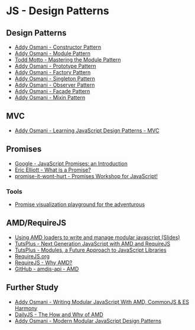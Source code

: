 JS - Design Patterns
=======================

Design Patterns
-------------------

- [Addy Osmani - Constructor Pattern](http://addyosmani.com/resources/essentialjsdesignpatterns/book/#constructorpatternjavascript)
- [Addy Osmani - Module Pattern](http://addyosmani.com/resources/essentialjsdesignpatterns/book/#modulepatternjavascript)
- [Todd Motto - Mastering the Module Pattern](https://toddmotto.com/mastering-the-module-pattern/)
- [Addy Osmani - Prototype Pattern](https://addyosmani.com/resources/essentialjsdesignpatterns/book/#prototypepatternjavascript)
- [Addy Osmani - Factory Pattern](https://addyosmani.com/resources/essentialjsdesignpatterns/book/#factorypatternjavascript)
- [Addy Osmani - Singleton Pattern](https://addyosmani.com/resources/essentialjsdesignpatterns/book/#singletonpatternjavascript)
- [Addy Osmani - Observer Pattern](https://addyosmani.com/resources/essentialjsdesignpatterns/book/#observerpatternjavascript)
- [Addy Osmani - Facade Pattern](https://addyosmani.com/resources/essentialjsdesignpatterns/book/#facadepatternjavascript)
- [Addy Osmani - Mixin Pattern](https://addyosmani.com/resources/essentialjsdesignpatterns/book/#mixinpatternjavascript)

MVC
----

- [Addy Osmani - Learning JavaScript Design Patterns - MVC](https://addyosmani.com/resources/essentialjsdesignpatterns/book/#detailmvc)

Promises
----------

- [Google - JavaScript Promises: an Introduction](https://developers.google.com/web/fundamentals/getting-started/primers/promises)
- [Eric Elliott - What is a Promise?](https://medium.com/javascript-scene/master-the-javascript-interview-what-is-a-promise-27fc71e77261)
- [promise-it-wont-hurt - Promises Workshop for JavaScript!](https://github.com/stevekane/promise-it-wont-hurt)

### Tools

- [Promise visualization playground for the adventurous](https://bevacqua.github.io/promisees/)

AMD/RequireJS
-------------------

- [Using AMD loaders to write and manage modular javascript (Slides)](http://unscriptable.com/code/Using-AMD-loaders/#0)
- [TutsPlus - Next Generation JavaScript with AMD and RequireJS](https://code.tutsplus.com/tutorials/next-generation-javascript-with-amd-and-requirejs--net-21596)
- [TutsPlus - Modules, a Future Approach to JavaScript Libraries](https://code.tutsplus.com/articles/modules-a-future-approach-to-javascript-libraries--cms-21800)
- [RequireJS.org](http://requirejs.org/)
- [RequireJS - Why AMD?](http://requirejs.org/docs/whyamd.html)
- [GitHub - amdjs-api - AMD](https://github.com/amdjs/amdjs-api/blob/master/AMD.md)

Further Study
-------------------

- [Addy Osmani - Writing Modular JavaScript With AMD, CommonJS & ES Harmony](https://addyosmani.com/writing-modular-js/)
- [DailyJS - The How and Why of AMD](http://dailyjs.com/2011/12/22/555-framework/)
- [Addy Osmani - Modern Modular JavaScript Design Patterns](https://addyosmani.com/resources/essentialjsdesignpatterns/book/#modularjavascript)
